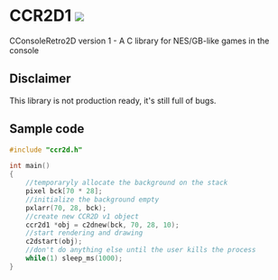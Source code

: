 # CCR2D1 [![](https://tokei.rs/b1/github/pixelcmtd/CCR2D1)](https://github.com/pixelcmtd/CCR2D1)

CConsoleRetro2D version 1 - A C library for NES/GB-like games in the console

## Disclaimer

This library is not production ready, it's still full of bugs.

## Sample code

```c
#include "ccr2d.h"

int main()
{
    //temporaryly allocate the background on the stack
    pixel bck[70 * 28];
    //initialize the background empty
    pxlarr(70, 28, bck);
    //create new CCR2D v1 object
    ccr2d1 *obj = c2dnew(bck, 70, 28, 10);
    //start rendering and drawing
    c2dstart(obj);
    //don't do anything else until the user kills the process
    while(1) sleep_ms(1000);
}
```

